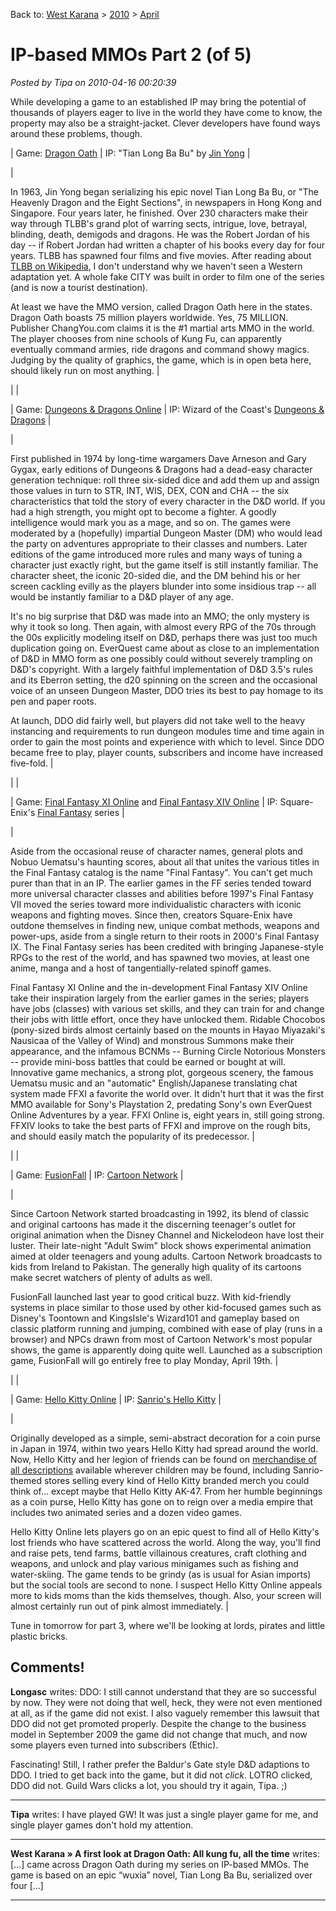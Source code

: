 Back to: [West Karana](/posts/westkarana.md) > [2010](/posts/2010/westkarana.md) > [April](./westkarana.md)
# IP-based MMOs Part 2 (of 5)

*Posted by Tipa on 2010-04-16 00:20:39*

While developing a game to an established IP may bring the potential of thousands of players eager to live in the world they have come to know, the property may also be a straight-jacket. Clever developers have found ways around these problems, though.





| Game: [Dragon Oath](http://do.us.changyou.com/) |
 IP: "Tian Long Ba Bu" by [Jin Yong](http://en.wikipedia.org/wiki/Jin_Yong) |


| 

In 1963, Jin Yong began serializing his epic novel Tian Long Ba Bu, or "The Heavenly Dragon and the Eight Sections", in newspapers in Hong Kong and Singapore. Four years later, he finished. Over 230 characters make their way through TLBB's grand plot of warring sects, intrigue, love, betrayal, blinding, death, demigods and dragons. He was the Robert Jordan of his day -- if Robert Jordan had written a chapter of his books every day for four years. TLBB has spawned four films and five movies. After reading about [TLBB on Wikipedia](http://en.wikipedia.org/wiki/Demi-Gods_and_Semi-Devils), I don't understand why we haven't seen a Western adaptation yet. A whole fake CITY was built in order to film one of the series (and is now a tourist destination).

At least we have the MMO version, called Dragon Oath here in the states. Dragon Oath boasts 75 million players worldwide. Yes, 75 MILLION. Publisher ChangYou.com claims it is the #1 martial arts MMO in the world. The player chooses from nine schools of Kung Fu, can apparently eventually command armies, ride dragons and command showy magics. Judging by the quality of graphics, the game, which is in open beta here, should likely run on most anything.
 |


|  |

| Game: [Dungeons & Dragons Online](http://www.ddo.com/) |
 IP: Wizard of the Coast's [Dungeons & Dragons](http://www.wizards.com/dnd/) |


| 

First published in 1974 by long-time wargamers Dave Arneson and Gary Gygax, early editions of Dungeons & Dragons had a dead-easy character generation technique: roll three six-sided dice and add them up and assign those values in turn to STR, INT, WIS, DEX, CON and CHA -- the six characteristics that told the story of every character in the D&D world. If you had a high strength, you might opt to become a fighter. A goodly intelligence would mark you as a mage, and so on. The games were moderated by a (hopefully) impartial Dungeon Master (DM) who would lead the party on adventures appropriate to their classes and numbers. Later editions of the game introduced more rules and many ways of tuning a character just exactly right, but the game itself is still instantly familiar. The character sheet, the iconic 20-sided die, and the DM behind his or her screen cackling evilly as the players blunder into some insidious trap -- all would be instantly familiar to a D&D player of any age.

It's no big surprise that D&D was made into an MMO; the only mystery is why it took so long. Then again, with almost every RPG of the 70s through the 00s explicitly modeling itself on D&D, perhaps there was just too much duplication going on. EverQuest came about as close to an implementation of D&D in MMO form as one possibly could without severely trampling on D&D's copyright. With a largely faithful implementation of D&D 3.5's rules and its Eberron setting, the d20 spinning on the screen and the occasional voice of an unseen Dungeon Master, DDO tries its best to pay homage to its pen and paper roots.

At launch, DDO did fairly well, but players did not take well to the heavy instancing and requirements to run dungeon modules time and time again in order to gain the most points and experience with which to level. Since DDO became free to play, player counts, subscribers and income have increased five-fold.
 |


|  |

| Game: [Final Fantasy XI Online](http://www.playonline.com/ff11us/index.shtml) and [Final Fantasy XIV Online](http://www.finalfantasyxiv.com/) |
 IP: Square-Enix's [Final Fantasy](http://en.wikipedia.org/wiki/Final_Fantasy) series |


| 

Aside from the occasional reuse of character names, general plots and Nobuo Uematsu's haunting scores, about all that unites the various titles in the Final Fantasy catalog is the name "Final Fantasy". You can't get much purer than that in an IP. The earlier games in the FF series tended toward more universal character classes and abilities before 1997's Final Fantasy VII moved the series toward more individualistic characters with iconic weapons and fighting moves. Since then, creators Square-Enix have outdone themselves in finding new, unique combat methods, weapons and power-ups, aside from a single return to their roots in 2000's Final Fantasy IX. The Final Fantasy series has been credited with bringing Japanese-style RPGs to the rest of the world, and has spawned two movies, at least one anime, manga and a host of tangentially-related spinoff games.

Final Fantasy XI Online and the in-development Final Fantasy XIV Online take their inspiration largely from the earlier games in the series; players have jobs (classes) with various set skills, and they can train for and change their jobs with little effort, once they have unlocked them. Ridable Chocobos (pony-sized birds almost certainly based on the mounts in Hayao Miyazaki's Nausicaa of the Valley of Wind) and monstrous Summons make their appearance, and the infamous BCNMs -- Burning Circle Notorious Monsters -- provide mini-boss battles that could be earned or bought at will. Innovative game mechanics, a strong plot, gorgeous scenery, the famous Uematsu music and an "automatic" English/Japanese translating chat system made FFXI a favorite the world over. It didn't hurt that it was the first MMO available for Sony's Playstation 2, predating Sony's own EverQuest Online Adventures by a year. FFXI Online is, eight years in, still going strong. FFXIV looks to take the best parts of FFXI and improve on the rough bits, and should easily match the popularity of its predecessor.
 |


|  |

| Game: [FusionFall](http://www.fusionfall.com/) |
 IP: [Cartoon Network](http://www.cartoonnetwork.com/) |


| 

Since Cartoon Network started broadcasting in 1992, its blend of classic and original cartoons has made it the discerning teenager's outlet for original animation when the Disney Channel and Nickelodeon have lost their luster. Their late-night "Adult Swim" block shows experimental animation aimed at older teenagers and young adults. Cartoon Network broadcasts to kids from Ireland to Pakistan. The generally high quality of its cartoons make secret watchers of plenty of adults as well.

FusionFall launched last year to good critical buzz. With kid-friendly systems in place similar to those used by other kid-focused games such as Disney's Toontown and KingsIsle's Wizard101 and gameplay based on classic platform running and jumping, combined with ease of play (runs in a browser) and NPCs drawn from most of Cartoon Network's most popular shows, the game is apparently doing quite well. Launched as a subscription game, FusionFall will go entirely free to play Monday, April 19th.
 |


|  |

| Game: [Hello Kitty Online](http://www.hellokittyonline.com/us/) |
 IP: [Sanrio's Hello Kitty](http://www.sanrio.com/) |


| 

Originally developed as a simple, semi-abstract decoration for a coin purse in Japan in 1974, within two years Hello Kitty had spread around the world. Now, Hello Kitty and her legion of friends can be found on [merchandise of all descriptions](http://www.glamguns.com/hk47.html) available wherever children may be found, including Sanrio-themed stores selling every kind of Hello Kitty branded merch you could think of... except maybe that Hello Kitty AK-47. From her humble beginnings as a coin purse, Hello Kitty has gone on to reign over a media empire that includes two animated series and a dozen video games.

Hello Kitty Online lets players go on an epic quest to find all of Hello Kitty's lost friends who have scattered across the world. Along the way, you'll find and raise pets, tend farms, battle villainous creatures, craft clothing and weapons, and unlock and play various minigames such as fishing and water-skiing. The game tends to be grindy (as is usual for Asian imports) but the social tools are second to none. I suspect Hello Kitty Online appeals more to kids moms than the kids themselves, though. Also, your screen will almost certainly run out of pink almost immediately.
 |





Tune in tomorrow for part 3, where we'll be looking at lords, pirates and little plastic bricks.
## Comments!

**Longasc** writes: DDO: I still cannot understand that they are so successful by now. They were not doing that well, heck, they were not even mentioned at all, as if the game did not exist.
I also vaguely remember this lawsuit that DDO did not get promoted properly. Despite the change to the business model in September 2009 the game did not change that much, and now some players even turned into subscribers (Ethic).

Fascinating! Still, I rather prefer the Baldur's Gate style D&D adaptions to DDO. I tried to get back into the game, but it did not *click*. LOTRO clicked, DDO did not. Guild Wars clicks a lot, you should try it again, Tipa. ;)

---

**Tipa** writes: I have played GW! It was just a single player game for me, and single player games don't hold my attention.

---

**West Karana » A first look at Dragon Oath: All kung fu, all the time** writes: [...] came across Dragon Oath during my series on IP-based MMOs. The game is based on an epic “wuxia” novel, Tian Long Ba Bu, serialized over four [...]

---

